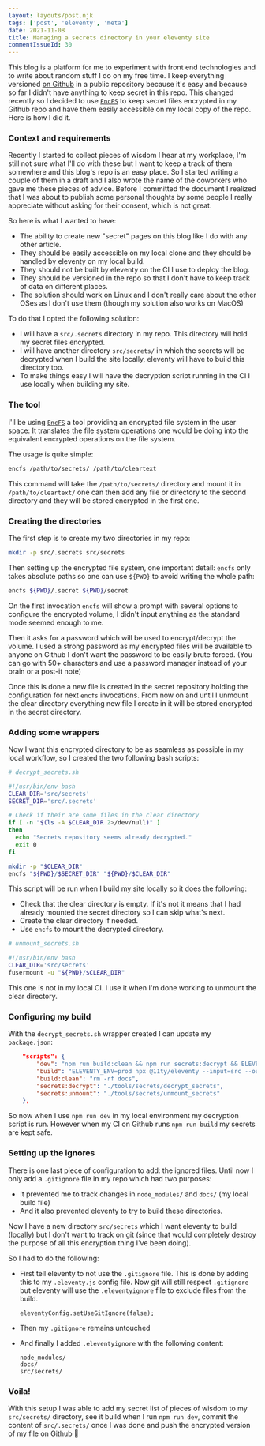 ```yaml
---
layout: layouts/post.njk
tags: ['post', 'eleventy', 'meta']
date: 2021-11-08
title: Managing a secrets directory in your eleventy site
commentIssueId: 30
---
```


This blog is a platform for me to experiment with front end technologies and to write about random stuff I do on my free time. I keep everything versioned [on Github](https://www.github.com/statox/blog) in a public repository because it's easy and because so far I didn't have anything to keep secret in this repo. This changed recently so I decided to use [`EncFS`](https://vgough.github.io/encfs/) to keep secret files encrypted in my Github repo and have them easily accessible on my local copy of the repo. Here is how I did it.


### Context and requirements

Recently I started to collect pieces of wisdom I hear at my workplace, I'm still not sure what I'll do with these but I want to keep a track of them somewhere and this blog's repo is an easy place. So I started writing a couple of them in a draft and I also wrote the name of the coworkers who gave me these pieces of advice. Before I committed the document I realized that I was about to publish some personal thoughts by some people I really appreciate without asking for their consent, which is not great.

So here is what I wanted to have:

- The ability to create new "secret" pages on this blog like I do with any other article.
- They should be easily accessible on my local clone and they should be handled by eleventy on my local build.
- They should not be built by eleventy on the CI I use to deploy the blog.
- They should be versioned in the repo so that I don't have to keep track of data on different places.
- The solution should work on Linux and I don't really care about the other OSes as I don't use them (though my solution also works on MacOS)

To do that I opted the following solution:

- I will have a `src/.secrets` directory in my repo. This directory will hold my secret files encrypted.
- I will have another directory `src/secrets/` in which the secrets will be decrypted when I build the site locally, eleventy will have to build this directory too.
- To make things easy I will have the decryption script running in the CI I use locally when building my site.

### The tool

I'll be using [`EncFS`](https://vgough.github.io/encfs/) a tool providing an encrypted file system in the user space: It translates the file system operations one would be doing into the equivalent encrypted operations on the file system.

The usage is quite simple:

```bash
encfs /path/to/secrets/ /path/to/cleartext
```

This command will take the `/path/to/secrets/` directory and mount it in `/path/to/cleartext/` one can then add any file or directory to the second directory and they will be stored encrypted in the first one.

### Creating the directories

The first step is to create my two directories in my repo:

```bash
mkdir -p src/.secrets src/secrets
```

Then setting up the encrypted file system, one important detail: `encfs` only takes absolute paths so one can use `${PWD}` to avoid writing the whole path:

```bash
encfs ${PWD}/.secret ${PWD}/secret
```

On the first invocation `encfs` will show a prompt with several options to configure the encrypted volume, I didn't input anything as the standard mode seemed enough to me.

Then it asks for a password which will be used to encrypt/decrypt the volume. I used a strong password as my encrypted files will be available to anyone on Github I don't want the password to be easily brute forced. (You can go with 50+ characters and use a password manager instead of your brain or a post-it note)

Once this is done a new file is created in the secret repository holding the configuration for next `encfs` invocations. From now on and until I unmount the clear directory everything new file I create in it will be stored encrypted in the secret directory.

### Adding some wrappers

Now I want this encrypted directory to be as seamless as possible in my local workflow, so I created the two following bash scripts:

```bash
# decrypt_secrets.sh

#!/usr/bin/env bash
CLEAR_DIR='src/secrets'
SECRET_DIR='src/.secrets'

# Check if their are some files in the clear directory
if [ -n "$(ls -A $CLEAR_DIR 2>/dev/null)" ]
then
  echo "Secrets repository seems already decrypted."
  exit 0
fi

mkdir -p "$CLEAR_DIR"
encfs "${PWD}/$SECRET_DIR" "${PWD}/$CLEAR_DIR"
```

This script will be run when I build my site locally so it does the following:

- Check that the clear directory is empty. If it's not it means that I had already mounted the secret directory so I can skip what's next.
- Create the clear directory if needed.
- Use `encfs` to mount the decrypted directory.

```bash
# unmount_secrets.sh

#!/usr/bin/env bash
CLEAR_DIR='src/secrets'
fusermount -u "${PWD}/$CLEAR_DIR"
```

This one is not in my local CI. I use it when I'm done working to unmount the clear directory.


### Configuring my build

With the `decrypt_secrets.sh` wrapper created I can update my `package.json`:

```json
    "scripts": {
        "dev": "npm run build:clean && npm run secrets:decrypt && ELEVENTY_ENV=dev npx @11ty/eleventy --input=src --output=docs --serve",
        "build": "ELEVENTY_ENV=prod npx @11ty/eleventy --input=src --output=docs",
        "build:clean": "rm -rf docs",
        "secrets:decrypt": "./tools/secrets/decrypt_secrets",
        "secrets:unmount": "./tools/secrets/unmount_secrets"
    },
```

So now when I use `npm run dev` in my local environment my decryption script is run. However when my CI on Github runs `npm run build` my secrets are kept safe.


### Setting up the ignores

There is one last piece of configuration to add: the ignored files. Until now I only add a `.gitignore` file in my repo which had two purposes:

- It prevented me to track changes in `node_modules/` and `docs/` (my local build file)
- And it also prevented eleventy to try to build these directories.

Now I have a new directory `src/secrets` which I want eleventy to build (locally) but I don't want to track on git (since that would completely destroy the purpose of all this encryption thing I've been doing).

So I had to do the following:

- First tell eleventy to not use the `.gitignore` file. This is done by adding this to my `.eleventy.js` config file. Now git will still respect `.gitignore` but eleventy will use the `.eleventyignore` file to exclude files from the build.

      eleventyConfig.setUseGitIgnore(false);

- Then my `.gitignore` remains untouched
- And finally I added `.eleventyignore` with the following content:

      node_modules/
      docs/
      src/secrets/

### Voila!

With this setup I was able to add my secret list of pieces of wisdom to my `src/secrets/` directory, see it build when I run `npm run dev`, commit the content of `src/.secrets/` once I was done and push the encrypted version of my file on Github 🎉

